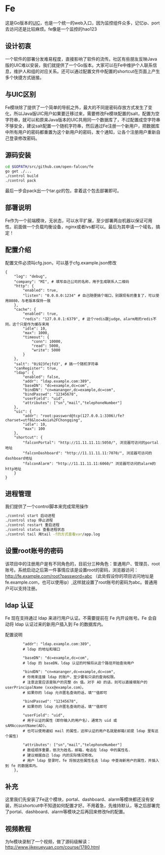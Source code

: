 # Fe

这是Go版本的[UIC](http://ulricqin.com/project/uic/)，也是一个统一的web入口，因为监控组件众多，记忆ip、port去访问还是比较麻烦。fe像是一个监控的hao123

## 设计初衷

一个软件的部署分发难易程度，直接影响了软件的流传。社区有些朋友反映Java版的UIC难以安装，我们就提供了一个Go版本。大家可以在Fe中维护个人联系信息，维护人和组的对应关系。还可以通过配置文件中配置的shortcut在页面上产生多个快捷方式链接。

## 与UIC区别

Fe模块除了提供了一个简单的导航之外，最大的不同是密码存放方式发生了变化，所以Java版UIC用户如果要迁移过来，需要修改Fe模块配置的salt，配置为空字符串，就可以和原来Java版本的UIC共用同一个数据库了，不过配置成空字符串不够安全，建议salt配置一个随机字符串，然后通过Fe注册一个新用户，把数据库中所有用户的密码都重置为这个新用户的密码，发个通知，让各个注册用户重新自己登录修改密码。

## 源码安装

```bash
cd $GOPATH/src/github.com/open-falcon/fe
go get ./...
./control build
./control pack
```

最后一步会pack出一个tar.gz的包，拿着这个包去部署即可。

## 部署说明

Fe作为一个前端模块，无状态，可以水平扩展，至少部署两台机器以保证可用性。前面做一个负载均衡设备，nginx或者lvs都可以。最后为其申请一个域名，搞定！

## 配置介绍

配置文件必须叫cfg.json，可以基于cfg.example.json修改

```
{
    "log": "debug",
    "company": "MI", # 填写自己公司的名称，用于生成联系人二维码
    "http": {
        "enabled": true,
        "listen": "0.0.0.0:1234" # 自己随便搞个端口，别跟现有的重复了，可以使用8080，与老版本保持一致
    },
    "cache": {
        "enabled": true,
        "redis": "127.0.0.1:6379", # 这个redis跟judge、alarm用的redis不同，这个只是作为缓存来用
        "idle": 10,
        "max": 1000,
        "timeout": {
            "conn": 10000,
            "read": 5000,
            "write": 5000
        }
    },
    "salt": "0i923fejfd3", # 搞一个随机字符串
    "canRegister": true,
    "ldap": {
        "enabled": false,
        "addr": "ldap.example.com:389",
        "baseDN": "dc=example,dc=com",
        "bindDN": "cn=mananger,dc=example,dc=com", 
        "bindPasswd": "12345678",
        "userField": "uid",
        "attributes": ["sn","mail","telephoneNumber"] 
    },
    "uic": {
        "addr": "root:password@tcp(127.0.0.1:3306)/fe?charset=utf8&loc=Asia%2FChongqing",
        "idle": 10,
        "max": 100
    },
    "shortcut": {
        "falconPortal": "http://11.11.11.11:5050/", 浏览器可访问的portal地址
        "falconDashboard": "http://11.11.11.11:7070/", 浏览器可访问的dashboard地址
        "falconAlarm": "http://11.11.11.11:6060/" 浏览器可访问的alarm的http地址
    }
}
```

## 进程管理

我们提供了一个control脚本来完成常用操作

```bash
./control start 启动进程
./control stop 停止进程
./control restart 重启进程
./control status 查看进程状态
./control tail 用tail -f的方式查看var/app.log
```

## 设置root账号的密码

该项目中的注册用户是有不同角色的，目前分三种角色：普通用户、管理员、root账号。系统启动之后第一件事情应该是设置root的密码，浏览器访问：http://fe.example.com/root?password=abc （此处假设你的项目访问地址是fe.example.com，也可以使用ip）,这样就设置了root账号的密码为abc。普通用户可以支持注册。

## ldap 认证
Fe 现在支持通过 ldap 来进行用户认证。不需要提前在 Fe 内开设账号。Fe 会自动将 ldap 认证过来的新用户插入到 Fe 的数据库内。

配置说明
```
        "addr": "ldap.example.com:389",
		# ldap 的地址和端口

        "baseDN": "dc=example,dc=com",
	    # ldap 的 baseDN，ldap 认证的时候将从这个路径开始查询用户

        "bindDN": "cn=mananger,dc=example,dc=com", 
		# 你用来连接 ldap 的账户，至少要有只读的查询权限。
		# 注意这里应该是账户的完整 dn 值。对于 AD 的话，则可以直接填账户的 userPrincipalName (xxx@example.com）。
		# 如果你的 ldap 允许匿名查询的话，填""值即可

        "bindPasswd": "12345678", 
		# 如果你的 ldap 允许匿名查询的话，填""值即可

        "userField": "uid", 
		# 用于认证的属性（即你输入的用户名），通常为 uid 或 sAMAccountName(AD)。
		# 也可以使用诸如 mail 的属性，这样认证的用户名就是邮箱(前提 ldap 里有这个属性)

        "attributes": ["sn","mail","telephoneNumber"] 
		# 数组顺序重要，依次为姓名，邮箱，电话在 ldap 中的属性名.
		# 建议根据自己 ldap 内的实际情况修改。
		# 用户 ldap 登录时，fe 将按这些属性名去 ldap 中查询新用户的属性，并插入到 fe 的数据库内。
    },
```


## 补充

这里我们先安装了Fe这个模块，portal、dashboard、alarm等模块都还没有安装，所以shortcut中不知道如何配置才好。不用着急，先维持默认，等之后部署完了portal、dashboard、alarm等模块之后再回来修改fe的配置。

## 视频教程

为fe模块录制了一个视频，做了源码级解读：http://www.jikexueyuan.com/course/1780.html

